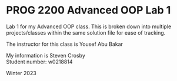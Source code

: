 
# PROG 2200 Advanced OOP Lab 1

Lab 1 for my Advanced OOP class. This is broken down into multiple projects/classes within the same solution file for ease of tracking.

The instructor for this class is Yousef Abu Bakar

My information is Steven Crosby\
Student number: w0218814


Winter 2023
